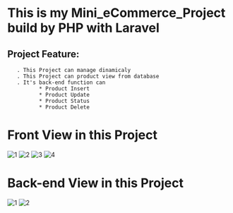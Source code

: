 # This is my Mini_eCommerce_Project build by PHP with Laravel
 ## Project Feature:
       . This Project can manage dinamicaly 
       . This Project can product view from database
       . It's back-end function can  
              * Product Insert
              * Product Update
              * Product Status
              * Product Delete
              
              
# Front View in this Project     
![1](https://user-images.githubusercontent.com/67184635/212667442-477121b4-0b02-49ee-be7a-5aeedddd22d7.png)
![2](https://user-images.githubusercontent.com/67184635/212667428-c75d21d6-4276-4aba-b577-06423b059b2c.png)
![3](https://user-images.githubusercontent.com/67184635/212667437-46303c23-1dd7-443a-b05a-c4c2a2694aa8.png)
![4](https://user-images.githubusercontent.com/67184635/212667440-e730d5e1-2f6d-4f1e-bbc9-6ffc90721f2b.png)

# Back-end View in this Project 
![1](https://user-images.githubusercontent.com/67184635/212667543-ce35f8f8-7645-4da8-8e11-14546bf8cb28.png)
![2](https://user-images.githubusercontent.com/67184635/212667590-c166ec17-8291-4278-b2f2-2b1388ebf3ac.png)
